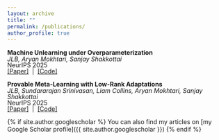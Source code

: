 ```yaml
---
layout: archive
title: ""
permalink: /publications/
author_profile: true
---
```


**Machine Unlearning under Overparameterization**<br>
<span style="line-height: 1;">*JLB, Aryan Mokhtari, Sanjay Shakkottai*</span><br>
<span style="line-height: 1;">NeurIPS 2025</span><br>
<span style="line-height: 1;">
  <a href="https://arxiv.org/abs/2505.22601" target="_blank">[Paper]</a> &nbsp;|&nbsp;
  <a href="https://github.com/jacob-block/overparameterized-unlearning" target="_blank">[Code]</a>
</span>
<!-- <span style="line-height: 1;"> <a href="https://github.com/jacob-block/jacob-block.github.io/raw/master/files/Machine_Unlearning_OP_block.pdf" download>[Download PDF]</a> -->

**Provable Meta-Learning with Low-Rank Adaptations**<br>
<span style="line-height: 1;">*JLB, Sundararajan Srinivasan, Liam Collins, Aryan Mokhtari, Sanjay Shakkottai*</span><br>
<span style="line-height: 1;">NeurIPS 2025</span><br>
<span style="line-height: 1;">
  <a href="https://arxiv.org/abs/2410.22264" target="_blank">[Paper]</a> &nbsp;|&nbsp;
  <a href="https://github.com/jacob-block/peft-ml" target="_blank">[Code]</a>
</span>
<!-- <span style="line-height: 1;"> <a href="https://github.com/jacob-block/jacob-block.github.io/raw/master/files/Meta_Learning_FM_block.pdf" download>[Download PDF]</a> -->


{% if site.author.googlescholar %}
You can also find my articles on [my Google Scholar profile]({{ site.author.googlescholar }})
{% endif %}

<!--{% include base_path %}
{% for post in site.publications reversed %}
  {% include archive-single.html %}
{% endfor %}-->
